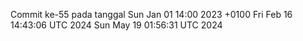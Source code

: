 Commit ke-55 pada tanggal Sun Jan 01 14:00 2023 +0100
Fri Feb 16 14:43:06 UTC 2024
Sun May 19 01:56:31 UTC 2024
